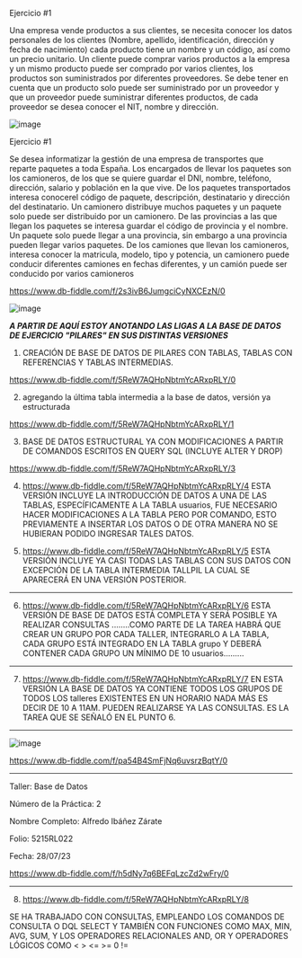 Ejercicio #1

Una empresa vende productos a sus clientes, se necesita conocer los datos personales de los clientes (Nombre, apellido, identificación, dirección y fecha de nacimiento) cada producto tiene un nombre y un código, así como un  precio unitario. Un cliente puede comprar varios productos a la empresa y un mismo producto puede ser comprado por varios clientes, los productos son suministrados por diferentes proveedores. Se debe tener en cuenta que un producto solo puede ser suministrado por un proveedor y que un proveedor puede suministrar diferentes productos, de cada proveedor se desea conocer el NIT, nombre y dirección. 

![image](https://github.com/alfredomail78/Base_de_Datos/assets/134629710/122db40a-3dfd-47bf-b370-287f2dcef93a)





























Ejercicio #1

Se desea informatizar la gestión de una empresa de transportes que reparte paquetes  a toda España. Los encargados de llevar los paquetes son los camioneros, de los que se quiere guardar el DNI, nombre, teléfono, dirección, salario y población en la que vive. De los paquetes transportados interesa conocerel código de paquete, descripción, destinatario y dirección del destinatario. Un camionero distribuye muchos paquetes y un paquete solo puede ser distribuido por un camionero. De las provincias a las que llegan los paquetes se interesa guardar el código de provincia y el nombre. Un paquete solo puede llegar a una provincia, sin embargo a una provincia pueden llegar varios paquetes. De los camiones que llevan los camioneros, interesa conocer la matricula, modelo, tipo y potencia, un camionero puede conducir diferentes camiones en fechas diferentes, y un camión puede ser conducido por varios camioneros


https://www.db-fiddle.com/f/2s3ivB6JumgciCyNXCEzN/0



![image](https://github.com/alfredomail78/Base_de_Datos/assets/134629710/a9b289b8-20a5-4b7a-a35e-9ba8c01cc5b9)


*****A PARTIR DE AQUÍ ESTOY ANOTANDO LAS LIGAS A LA BASE DE DATOS DE EJERCICIO "PILARES" EN SUS DISTINTAS VERSIONES*****

1. CREACIÓN DE BASE DE DATOS DE PILARES CON TABLAS, TABLAS CON REFERENCIAS Y TABLAS INTERMEDIAS.

https://www.db-fiddle.com/f/5ReW7AQHpNbtmYcARxpRLY/0



2. agregando la última tabla intermedia a la base de datos, versión ya estructurada

https://www.db-fiddle.com/f/5ReW7AQHpNbtmYcARxpRLY/1



3. BASE DE DATOS ESTRUCTURAL YA CON MODIFICACIONES A PARTIR DE COMANDOS ESCRITOS EN QUERY SQL (INCLUYE ALTER Y DROP)

https://www.db-fiddle.com/f/5ReW7AQHpNbtmYcARxpRLY/3


4. https://www.db-fiddle.com/f/5ReW7AQHpNbtmYcARxpRLY/4
ESTA VERSIÓN INCLUYE LA INTRODUCCIÓN DE DATOS A UNA DE LAS TABLAS, ESPECÍFICAMENTE A LA TABLA usuarios, FUE NECESARIO HACER MODIFICACIONES A LA TABLA PERO POR COMANDO, ESTO PREVIAMENTE A INSERTAR LOS DATOS O DE OTRA MANERA NO SE HUBIERAN PODIDO INGRESAR TALES DATOS.

5. https://www.db-fiddle.com/f/5ReW7AQHpNbtmYcARxpRLY/5
ESTA VERSIÓN INCLUYE YA CASI TODAS LAS TABLAS CON SUS DATOS CON EXCEPCIÓN DE LA TABLA INTERMEDIA TALLPIL LA CUAL SE APARECERÁ EN UNA VERSIÓN POSTERIOR.
**** **** **** ****
6. https://www.db-fiddle.com/f/5ReW7AQHpNbtmYcARxpRLY/6
ESTA VERSIÓN DE BASE DE DATOS ESTÁ COMPLETA Y SERÁ POSIBLE YA REALIZAR CONSULTAS
........COMO PARTE DE LA TAREA HABRÁ QUE CREAR UN GRUPO POR CADA TALLER, INTEGRARLO A LA TABLA, CADA GRUPO ESTÁ INTEGRADO EN LA TABLA grupo Y DEBERÁ CONTENER CADA GRUPO UN MÍNIMO DE 10 usuarios.........


**** **** **** ****

7. https://www.db-fiddle.com/f/5ReW7AQHpNbtmYcARxpRLY/7
EN ESTA VERSIÓN LA BASE DE DATOS YA CONTIENE TODOS LOS GRUPOS DE TODOS LOS talleres EXISTENTES EN UN HORARIO NADA MÁS ES DECIR DE 10 A 11AM. PUEDEN REALIZARSE YA LAS CONSULTAS. ES LA TAREA QUE SE SEÑALÓ EN EL PUNTO 6.

**** **** **** ****
![image](https://github.com/alfredomail78/Base_de_Datos/assets/134629710/59f1214e-5b93-48bf-ab73-bfdd24aa5de7)




https://www.db-fiddle.com/f/pa54B4SmFjNq6uvsrzBqtY/0

**** **** **** ****

Taller: Base de Datos

Número de la Práctica: 2

Nombre Completo: Alfredo Ibáñez Zárate

Folio: 5215RL022

Fecha: 28/07/23


https://www.db-fiddle.com/f/h5dNy7q6BEFqLzcZd2wFry/0
**** **** ****

8. https://www.db-fiddle.com/f/5ReW7AQHpNbtmYcARxpRLY/8

SE HA TRABAJADO CON CONSULTAS, EMPLEANDO LOS COMANDOS DE CONSULTA O DQL SELECT Y TAMBIÉN CON FUNCIONES COMO MAX, MIN, AVG, SUM, Y LOS OPERADORES RELACIONALES AND, OR Y OPERADORES LÓGICOS COMO < > <= >=  0 !=


